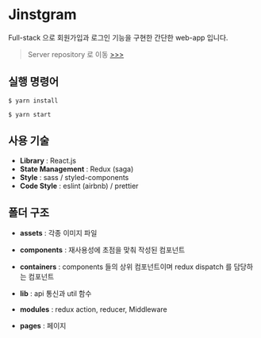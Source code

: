 # Jinstgram

Full-stack 으로 회원가입과 로그인 기능을 구현한 간단한 web-app 입니다.

> Server repository 로 이동 [>>>](https://github.com/seong7/jinstagram-api)

## 실행 명령어

```
$ yarn install

$ yarn start
```

## 사용 기술

- **Library** : React.js
- **State Management** : Redux (saga)
- **Style** : sass / styled-components
- **Code Style** : eslint (airbnb) / prettier


## 폴더 구조

- **assets** : 각종 이미지 파일

- **components** : 재사용성에 초점을 맞춰 작성된 컴포넌트

- **containers** : components 들의 상위 컴포넌트이며 redux dispatch 를 담당하는 컴포넌트

- **lib** : api 통신과 util 함수

- **modules** : redux action, reducer, Middleware

- **pages** : 페이지
